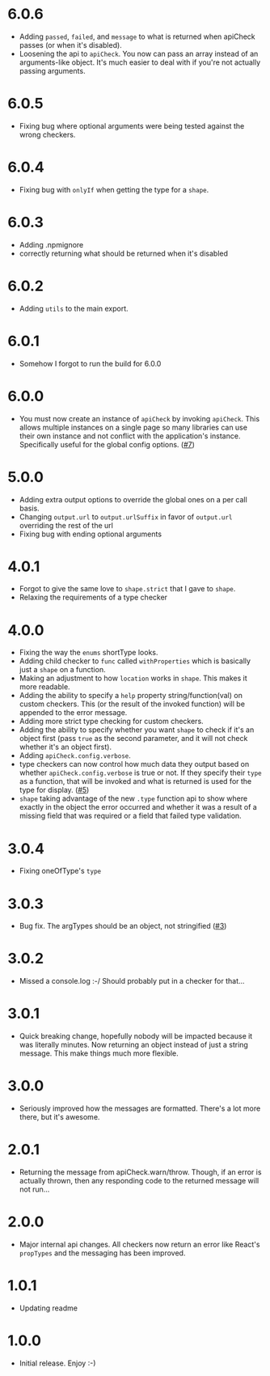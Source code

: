 # 6.0.6

- Adding `passed`, `failed`, and `message` to what is returned when apiCheck passes (or when it's disabled).
- Loosening the api to `apiCheck`. You now can pass an array instead of an arguments-like object. It's much easier to deal with if you're not actually passing arguments.

# 6.0.5

- Fixing bug where optional arguments were being tested against the wrong checkers.

# 6.0.4

- Fixing bug with `onlyIf` when getting the type for a `shape`.

# 6.0.3

- Adding .npmignore
- correctly returning what should be returned when it's disabled

# 6.0.2

- Adding `utils` to the main export.

# 6.0.1

- Somehow I forgot to run the build for 6.0.0

# 6.0.0

- You must now create an instance of `apiCheck` by invoking `apiCheck`. This allows multiple instances on a single page so many libraries can use their own instance and not conflict with the application's instance. Specifically useful for the global config options. ([#7](/../../issues/7))

# 5.0.0

- Adding extra output options to override the global ones on a per call basis.
- Changing `output.url` to `output.urlSuffix` in favor of `output.url` overriding the rest of the url
- Fixing bug with ending optional arguments

# 4.0.1

- Forgot to give the same love to `shape.strict` that I gave to `shape`.
- Relaxing the requirements of a type checker

# 4.0.0

- Fixing the way the `enums` shortType looks.
- Adding child checker to `func` called `withProperties` which is basically just a `shape` on a function.
- Making an adjustment to how `location` works in `shape`. This makes it more readable.
- Adding the ability to specify a `help` property string/function(val) on custom checkers. This (or the result of the invoked function) will be appended to the error message.
- Adding more strict type checking for custom checkers.
- Adding the ability to specify whether you want `shape` to check if it's an object first (pass `true` as the second parameter, and it will not check whether it's an object first).
- Adding `apiCheck.config.verbose`.
- type checkers can now control how much data they output based on whether `apiCheck.config.verbose` is true or not. If they specify their `type` as a function, that will be invoked and what is returned is used for the type for display. ([#5](/../../issues/5))
- `shape` taking advantage of the new `.type` function api to show where exactly in the object the error occurred and whether it was a result of a missing field that was required or a field that failed type validation.

# 3.0.4

- Fixing oneOfType's `type`

# 3.0.3

- Bug fix. The argTypes should be an object, not stringified ([#3](/../../issues/3))

# 3.0.2

- Missed a console.log :-/ Should probably put in a checker for that...

# 3.0.1

- Quick breaking change, hopefully nobody will be impacted because it was literally minutes. Now returning an object instead of just a string message. This make things much more flexible.

# 3.0.0

- Seriously improved how the messages are formatted. There's a lot more there, but it's awesome.

# 2.0.1

- Returning the message from apiCheck.warn/throw. Though, if an error is actually thrown, then any responding code to the returned message will not run...

# 2.0.0

- Major internal api changes. All checkers now return an error like React's `propTypes` and the messaging has been improved.

# 1.0.1

- Updating readme

# 1.0.0

- Initial release. Enjoy :-)
